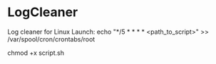 # LogCleaner
Log cleaner for Linux
Launch:
echo "*/5 * * * * <path_to_script>" >> /var/spool/cron/crontabs/root


chmod +x script.sh
